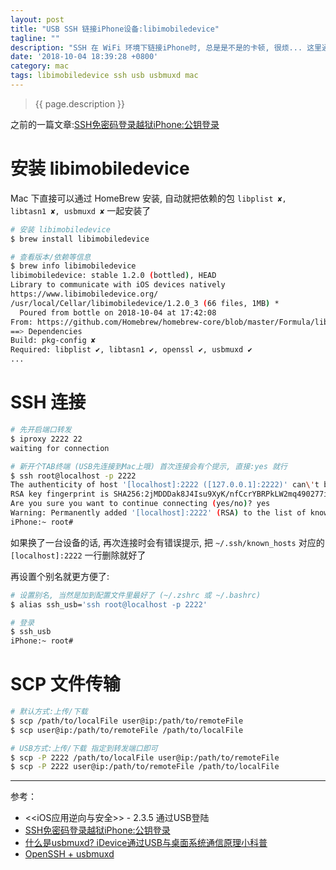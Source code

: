 ```yaml
---
layout: post
title: "USB SSH 链接iPhone设备:libimobiledevice"
tagline: ""
description: "SSH 在 WiFi 环境下链接iPhone时, 总是是不是的卡顿, 很烦... 这里通过 USB 端口转发的方式进行连接; 纵享丝滑, defu..."
date: '2018-10-04 18:39:28 +0800'
category: mac
tags: libimobiledevice ssh usb usbmuxd mac
---
```

> {{ page.description }}

之前的一篇文章:[SSH免密码登录越狱iPhone:公钥登录](https://xu3352.github.io/mac/2018/09/12/SSH-into-your-jailbroken-iPhone-without-a-password)

# 安装 libimobiledevice
Mac 下直接可以通过 HomeBrew 安装, 自动就把依赖的包 `libplist ✘, libtasn1 ✘, usbmuxd ✘` 一起安装了
```bash
# 安装 libimobiledevice 
$ brew install libimobiledevice

# 查看版本/依赖等信息
$ brew info libimobiledevice
libimobiledevice: stable 1.2.0 (bottled), HEAD
Library to communicate with iOS devices natively
https://www.libimobiledevice.org/
/usr/local/Cellar/libimobiledevice/1.2.0_3 (66 files, 1MB) *
  Poured from bottle on 2018-10-04 at 17:42:08
From: https://github.com/Homebrew/homebrew-core/blob/master/Formula/libimobiledevice.rb
==> Dependencies
Build: pkg-config ✘
Required: libplist ✔, libtasn1 ✔, openssl ✔, usbmuxd ✔
...
```

# SSH 连接
```bash
# 先开启端口转发
$ iproxy 2222 22
waiting for connection

# 新开个TAB终端 (USB先连接到Mac上哦) 首次连接会有个提示, 直接:yes 就行
$ ssh root@localhost -p 2222
The authenticity of host '[localhost]:2222 ([127.0.0.1]:2222)' can\'t be established.
RSA key fingerprint is SHA256:2jMDDDak8J4Isu9XyK/nfCcrYBRPkLW2mq490277iks.
Are you sure you want to continue connecting (yes/no)? yes
Warning: Permanently added '[localhost]:2222' (RSA) to the list of known hosts.
iPhone:~ root#
```
如果换了一台设备的话, 再次连接时会有错误提示, 把 `~/.ssh/known_hosts` 对应的 `[localhost]:2222` 一行删除就好了

再设置个别名就更方便了:
```bash
# 设置别名, 当然是加到配置文件里最好了 (~/.zshrc 或 ~/.bashrc)
$ alias ssh_usb='ssh root@localhost -p 2222'

# 登录
$ ssh_usb
iPhone:~ root#
```

# SCP 文件传输
```bash
# 默认方式:上传/下载
$ scp /path/to/localFile user@ip:/path/to/remoteFile
$ scp user@ip:/path/to/remoteFile /path/to/localFile 

# USB方式:上传/下载 指定到转发端口即可
$ scp -P 2222 /path/to/localFile user@ip:/path/to/remoteFile
$ scp -P 2222 user@ip:/path/to/remoteFile /path/to/localFile 
```

---
参考：
- <<iOS应用逆向与安全>> - 2.3.5 通过USB登陆
- [SSH免密码登录越狱iPhone:公钥登录](https://xu3352.github.io/mac/2018/09/12/SSH-into-your-jailbroken-iPhone-without-a-password)
- [什么是usbmuxd? iDevice通过USB与桌面系统通信原理小科普](http://bbs.iosre.com/t/usbmuxd-idevice-usb/1482)
- [OpenSSH + usbmuxd](https://www.jianshu.com/p/fd2773a8359f)

